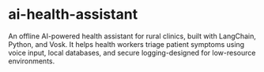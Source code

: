 # ai-health-assistant
An offline AI-powered health assistant for rural clinics, built with LangChain, Python, and Vosk. It helps health workers triage patient symptoms using voice input, local databases, and secure logging-designed for low-resource environments.
